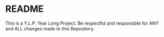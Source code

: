 # README
This is a Y.L.P. Year Long Project. Be respectful and responsible for ANY and ALL changes made to this Repository.
